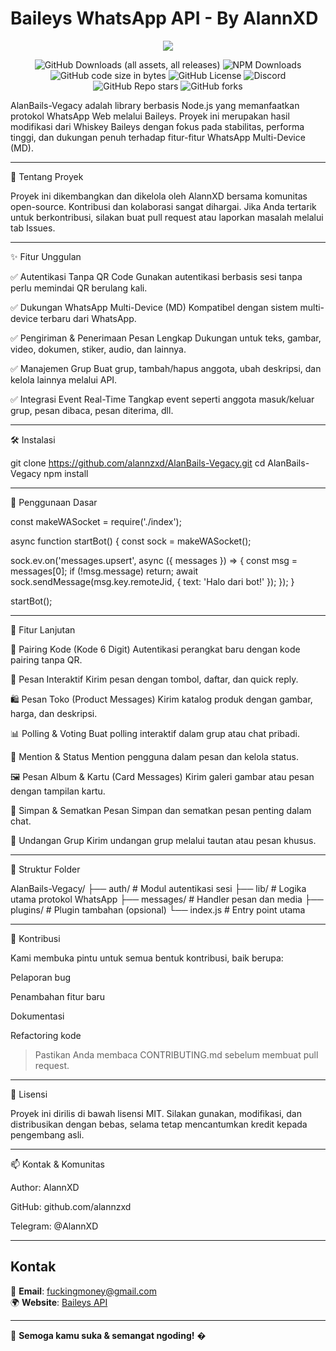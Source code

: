 # Baileys WhatsApp API - By AlannXD

<div align="center"><img src="https://files.catbox.moe/urxlw4.jpg"></div>

<div align='center'>

![GitHub Downloads (all assets, all releases)](https://img.shields.io/github/downloads/whiskeysockets/baileys/total)
![NPM Downloads](https://img.shields.io/npm/dw/%40whiskeysockets%2Fbaileys?label=npm&color=%23CB3837)
![GitHub code size in bytes](https://img.shields.io/github/languages/code-size/whiskeysockets/baileys)
![GitHub License](https://img.shields.io/github/license/whiskeysockets/baileys)
![Discord](https://img.shields.io/discord/725839806084546610?label=discord&color=%235865F2)
![GitHub Repo stars](https://img.shields.io/github/stars/whiskeysockets/baileys)
![GitHub forks](https://img.shields.io/github/forks/whiskeysockets/baileys)

</div>

AlanBails-Vegacy adalah library berbasis Node.js yang memanfaatkan protokol WhatsApp Web melalui Baileys. Proyek ini merupakan hasil modifikasi dari Whiskey Baileys dengan fokus pada stabilitas, performa tinggi, dan dukungan penuh terhadap fitur-fitur WhatsApp Multi-Device (MD).


---

🧩 Tentang Proyek

Proyek ini dikembangkan dan dikelola oleh AlannXD bersama komunitas open-source. Kontribusi dan kolaborasi sangat dihargai. Jika Anda tertarik untuk berkontribusi, silakan buat pull request atau laporkan masalah melalui tab Issues.


---

✨ Fitur Unggulan

✅ Autentikasi Tanpa QR Code
Gunakan autentikasi berbasis sesi tanpa perlu memindai QR berulang kali.

✅ Dukungan WhatsApp Multi-Device (MD)
Kompatibel dengan sistem multi-device terbaru dari WhatsApp.

✅ Pengiriman & Penerimaan Pesan Lengkap
Dukungan untuk teks, gambar, video, dokumen, stiker, audio, dan lainnya.

✅ Manajemen Grup
Buat grup, tambah/hapus anggota, ubah deskripsi, dan kelola lainnya melalui API.

✅ Integrasi Event Real-Time
Tangkap event seperti anggota masuk/keluar grup, pesan dibaca, pesan diterima, dll.



---

🛠️ Instalasi

git clone https://github.com/alannzxd/AlanBails-Vegacy.git
cd AlanBails-Vegacy
npm install


---

🚀 Penggunaan Dasar

const makeWASocket = require('./index');

async function startBot() {
  const sock = makeWASocket();

  sock.ev.on('messages.upsert', async ({ messages }) => {
    const msg = messages[0];
    if (!msg.message) return;
    await sock.sendMessage(msg.key.remoteJid, { text: 'Halo dari bot!' });
  });
}

startBot();


---

🧪 Fitur Lanjutan

🔐 Pairing Kode (Kode 6 Digit)
Autentikasi perangkat baru dengan kode pairing tanpa QR.

🧾 Pesan Interaktif
Kirim pesan dengan tombol, daftar, dan quick reply.

🛍️ Pesan Toko (Product Messages)
Kirim katalog produk dengan gambar, harga, dan deskripsi.

📊 Polling & Voting
Buat polling interaktif dalam grup atau chat pribadi.

🧷 Mention & Status
Mention pengguna dalam pesan dan kelola status.

🖼️ Pesan Album & Kartu (Card Messages)
Kirim galeri gambar atau pesan dengan tampilan kartu.

📌 Simpan & Sematkan Pesan
Simpan dan sematkan pesan penting dalam chat.

📩 Undangan Grup
Kirim undangan grup melalui tautan atau pesan khusus.



---

📂 Struktur Folder

AlanBails-Vegacy/
├── auth/           # Modul autentikasi sesi
├── lib/            # Logika utama protokol WhatsApp
├── messages/       # Handler pesan dan media
├── plugins/        # Plugin tambahan (opsional)
└── index.js        # Entry point utama


---

🤝 Kontribusi

Kami membuka pintu untuk semua bentuk kontribusi, baik berupa:

Pelaporan bug

Penambahan fitur baru

Dokumentasi

Refactoring kode


> Pastikan Anda membaca CONTRIBUTING.md sebelum membuat pull request.




---

📄 Lisensi

Proyek ini dirilis di bawah lisensi MIT. Silakan gunakan, modifikasi, dan distribusikan dengan bebas, selama tetap mencantumkan kredit kepada pengembang asli.


---

📫 Kontak & Komunitas

Author: AlannXD

GitHub: github.com/alannzxd

Telegram: @AlannXD

---

## Kontak

📩 **Email**: fuckingmoney@gmail.com  
🌍 **Website**: [Baileys API](https://github.com/alannzxd/AlanBails-Vegacy)  

---

🚀 **Semoga kamu suka & semangat ngoding!** �
